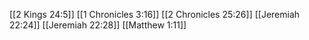 [[2 Kings 24:5]]
[[1 Chronicles 3:16]]
[[2 Chronicles 25:26]]
[[Jeremiah 22:24]]
[[Jeremiah 22:28]]
[[Matthew 1:11]]
